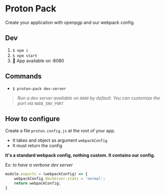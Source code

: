 # Proton Pack

Create your application with openpgp and our webpack config.

## Dev

1. `$ npm i`
2. `$ npm start`
3. :popcorn: App available on :8080

## Commands

- `$ proton-pack dev-server`

> _Run a dev server available on `8080` by default. You can customize the port via_ `NODE_ENV_PORT`

## How to configure

Create a file `proton.config.js` at the root of your app.

- It takes and object as argument `webpackConfig`
- It must return the config

**It's a standard webpack config, nothing custom. It contains our config.**

Ex: _to have a verbose dev server_
```js
module.exports = (webpackConfig) => {
    webpackConfig.devServer.stats = 'normal';
    return webpackConfig;
}
```
